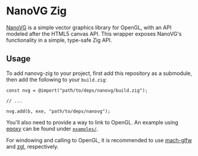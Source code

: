 # NanoVG Zig

[NanoVG] is a simple vector graphics library for OpenGL, with an API modeled after the HTML5 canvas API.
This wrapper exposes NanoVG's functionality in a simple, type-safe Zig API.

## Usage

To add nanovg-zig to your project, first add this repository as a submodule, then add the following to your `build.zig`:

```zig
const nvg = @import("path/to/deps/nanovg/build.zig");

// ...

nvg.add(b, exe, "path/to/deps/nanovg");
```

You'll also need to provide a way to link to OpenGL. An example using [epoxy] can be found under [`examples/`](https://github.com/silversquirl/nanovg-zig/tree/main/examples).

For windowing and calling to OpenGL, it is recommended to use [mach-glfw] and [zgl], respectively.

[NanoVG]: https://github.com/inniyah/nanovg
[epoxy]: https://github.com/anholt/libepoxy
[mach-glfw]: https://github.com/hexops/mach-glfw
[zgl]: https://github.com/ziglibs/zgl
